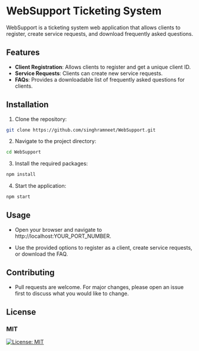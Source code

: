 # WebSupport Ticketing System

WebSupport is a ticketing system web application that allows clients to register, create service requests, and download frequently asked questions.

## Features

- **Client Registration**: Allows clients to register and get a unique client ID.
- **Service Requests**: Clients can create new service requests.
- **FAQs**: Provides a downloadable list of frequently asked questions for clients.

## Installation

1. Clone the repository:
```bash
git clone https://github.com/singhramneet/WebSupport.git
```
2. Navigate to the project directory:
```bash
cd WebSupport
```

3. Install the required packages:
```bash
npm install
```
4. Start the application:
```bash
npm start
```

## Usage
- Open your browser and navigate to http://localhost:YOUR_PORT_NUMBER.

- Use the provided options to register as a client, create service requests, or download the FAQ.
## Contributing

- Pull requests are welcome. For major changes, please open an issue first to discuss what you would like to change.

## License
### MIT
[![License: MIT](https://img.shields.io/badge/License-MIT-yellow.svg)](https://opensource.org/licenses/MIT)  
